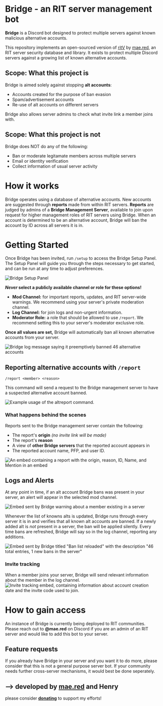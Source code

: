 # __Bridge__ - an RIT server management bot
**Bridge** is a Discord bot designed to protect multiple servers against known malicious alternative accounts.

This repository implements an open-sourced version of [ritV](https://github.com/mae-su/ritV/) by [mae.red](https://mae.red), an RIT server security database and library. It exists to protect multiple Discord servers against a growing list of known alternative accounts. 

## Scope: What this project __is__

Bridge is aimed solely against stopping **alt accounts**:
- Accounts created for the purpose of ban evasion
- Spam/advertisement accounts
- Re-use of alt accounts on different servers

Bridge also allows server admins to check what invite link a member joins with.

## Scope: What this project __is not__
Bridge does NOT do any of the following:
- Ban or moderate legitamate members across multiple servers
- Email or identity verification
- Collect information of usual server activity

# How it works
Bridge operates using a database of alternative accounts. New accounts are suggested through **reports** made from within RIT servers. **Reports** are judged by admins of a **Bridge Management Server**, available to join upon request for higher management roles of RIT servers using Bridge. When an account is determined to be an alternative account, Bridge will ban the account by ID across all servers it is in.

# Getting Started
Once Bridge has been invited, run `/setup` to access the Bridge Setup Panel. The Setup Panel will guide you through the steps necessary to get started, and can be run at any time to adjust preferences.

![Bridge Setup Panel](https://cdn.discordapp.com/attachments/1107483500384358510/1183138527463084072/image.png)

***Never* select a publicly available channel or role for these options!**
- **Mod Channel:** for important reports, updates, and RIT server-wide warnings. We recommend using your server's private moderation channel.
- **Log Channel:** for join logs and non-urgent information.
- **Moderator Role:** a role that should be allowed to use `/report`. We recommend setting this to your server's moderator exclusive role.

**Once all values are set,** Bridge will automatically ban all known alternative accounts from your server.

![Bridge log message saying it preemptively banned 46 alternative accounts](https://cdn.discordapp.com/attachments/1107483500384358510/1181467148477005874/image.png)

## Reporting alternative accounts with `/report`

`/report <member> <reason>`

This command will send a request to the Bridge management server to have a suspected alternative account banned.

![Example usage of the altreport command.](cdn.discordapp.com/attachments/1107483500384358510/1183139475145105519/image.png)
### What happens behind the scenes
Reports sent to the Bridge management server contain the following:
- The report's **origin** *(no invite link will be made)*
- The report's **reason**
- A view of **other Bridge servers** that the reported account appears in
- The reported account name, PFP, and user ID.

![An embed containing a report with the origin, reason, ID, Name, and Mention in an embed](https://cdn.discordapp.com/attachments/1107483500384358510/1181737219971616798/image.png)

## Logs and Alerts
At any point in time, if an alt account Bridge bans was present in your server, an alert will appear in the selected mod channel.

![Embed sent by Bridge warning about a member existing in a server](https://cdn.discordapp.com/attachments/1107483500384358510/1181496658031280179/image.png)

Whenever the list of knowns alts is updated, Bridge runs through every server it is in and verifies that all known alt accounts are banned. 
If a newly added alt is *not* present in a server, the ban will be applied silently. Every time bans are refreshed, Bridge will say so in the log channel, reporting any additions.

![Embed sent by Bridge titled "Ban list reloaded" with the description "46 total entries, 1 new bans in the server"](https://cdn.discordapp.com/attachments/1107483500384358510/1181491748652990535/image.png)

### Invite tracking
When a member joins your server, Bridge will send relevant information about the member in the log channel.
![Invite tracking embed, containing information about account creation date and the invite code used to join.](https://cdn.discordapp.com/attachments/1107483500384358510/1181502520061853776/image.png)

# How to gain access
An instance of Bridge is currently being deployed to RIT communities. Please reach out to **@mae.red** on Discord if you are an admin of an RIT server and would like to add this bot to your server.

## Feature requests
If you already have Bridge in your server and you want it to do more, please consider that this is not a general purpose server bot. If your community needs further cross-server mechanisms, it would best be done seperately. 

## ⟶ developed by [**mae.red**](https://mae.red) and Henry
please consider **[donating](https://www.buymeacoffee.com/maedotred)** to support my efforts!